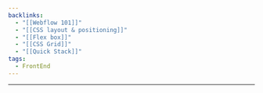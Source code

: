 ```yaml
---
backlinks:
  - "[[Webflow 101]]"
  - "[[CSS layout & positioning]]"
  - "[[Flex box]]"
  - "[[CSS Grid]]"
  - "[[Quick Stack]]"
tags:
  - FrontEnd
---
```

___
